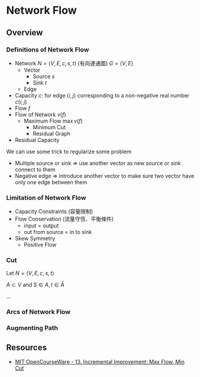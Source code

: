 # Network Flow

## Overview

### Definitions of Network Flow

* Network $N = \langle V, E, c, s, t\rangle$ (有向連通圖) $G=\langle V, E \rangle$
  * Vector
    * Source $s$
    * Sink $t$
  * Edge
* Capacity $c$: for edge $\langle i, j \rangle$ corresponding to a non-negative real number $c(i, j)$
* Flow $f$
* Flow of Network $v(f)$
  * Maximum Flow $\max v(f)$
    * Minimum Cut
    * Residual Graph
* Residual Capacity

We can use some trick to regularize some problem

* Multiple source or sink => use another vector as new source or sink connect to them
* Negative edge => introduce another vector to make sure two vector have only one edge between them

### Limitation of Network Flow

* Capacity Constraints (容量限制)
* Flow Conservation (流量守恆、平衡條件)
  * input = output
  * out from source = in to sink
* Skew Symmetry
  * Positive Flow

### Cut

Let $N=\langle V, E, c, s, t \rangle$

$A\subset V$ and $S\in A, t \in \bar{A}$

...

### Arcs of Network Flow

### Augmenting Path

## Resources

* [MIT OpenCourseWare - 13. Incremental Improvement: Max Flow, Min Cut](https://www.youtube.com/watch?v=VYZGlgzr_As)
